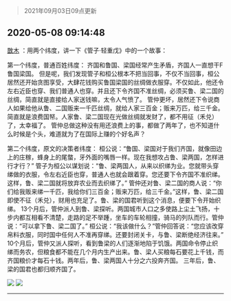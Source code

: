 > 2021年09月03日09点更新
<link rel="stylesheet" href="https://cdn.jsdelivr.net/gh/taotie6/sampleJSON@main/css/photo_show.css">


 ## 2020-05-08 09:14:48 

 [㪚木](https://www.coolapk.com/feed/18679075?shareKey=MzFiZjEwMmU1YzJkNjEzMTc1NTA~) ：用两个纬度，讲一下《管子·轻重戊》中的一个故事：

第一个纬度，普通百姓纬度：
齐国和鲁国、梁国经常产生矛盾，齐国人一直想干F鲁国梁国。
但是呢，我们发现管子和桓公根本不把当回事，不仅不当回事，桓公居然还开始贪图享受，大肆花钱购买鲁国梁国的丝绸做衣服穿。不仅如此<!--break-->，他还令左右近臣也穿、我们普通人也穿。并且还下令齐国不准丝绸，必须买鲁、梁二国的丝绸，简直就是直接给人家送钱嘛，太令人气愤了。
管仲更坏，居然还下令说商人如果给他从鲁、二国贩来一千匹丝绸，就给人家三百金；贩来万匹，给三千金。简直就是浪费国帑。人家鲁、梁二国现在光做丝绸就发财了，都不用征（禾兑）了，太幸福了。
管仲总做这种没有用还浪费上的事，都做了两年了，也不知道什么时候是个头，难道就为了在国际上赚的个好名声？

第二个纬度，原文的决策者纬度：
桓公说：“鲁国、梁国对于我们齐国，就像田边上的庄稼，蜂身上的尾螫，牙外面的嘴唇一样。现在我想攻占鲁、梁两国，怎样进行才行？”
管子为桓公以谋划说：“鲁、梁两国人，从来以织绨为业。您就带头穿绨做的衣服，令左右近臣也穿，普通人也就会跟着穿。您还要下令齐国不准织绨。这样，鲁、梁二国就将放弃农业而去织绨了。”
管仲还对鲁、梁二国的商人说：“你们给我贩来绨一千匹，我给你们三百金；贩来万匹，给三千金。”这样，鲁、梁二国即使不征（禾兑），财用也充足了。鲁、梁的国君听到这个消息，便要下令开始织绨。
13个月后，管仲派人到鲁、梁探听。两国城市人口之多使路上尘土飞扬，十步内都互相看不清楚，走路的足不举踵，坐车的车轮相撞，骑马的列队而行。管仲说：“可以拿下鲁、梁二国了。”
桓公说：“我该做什么？”管仲回答说：“您应该改穿帛料衣服，同时国中任何人不准再穿绨。还要封闭关卡，与鲁、梁断绝经济往来。”
10个月后，管仲又派人探听，看到鲁梁的人们逐渐地陷于饥饿。两国命令停止织绨而务农，但粮食都不能在几个月内生产出来。鲁、梁人买粮每石要花上千钱，而齐国粮价才每石十钱。两年后，鲁、梁两国人十分之六投奔齐国。
三年后，鲁、梁的国君也都归顺齐国了。 

<div class="album">
<img class="img-item" src="http://image.coolapk.com/feed/2019/1026/19/1081091_8309acad_7675_2349@400x225.gif" />
<img class="img-item" src="http://image.coolapk.com/feed/2019/0912/16/1081091_7d33f092_7200_2713@400x225.gif" />
</div>

 ------- 

